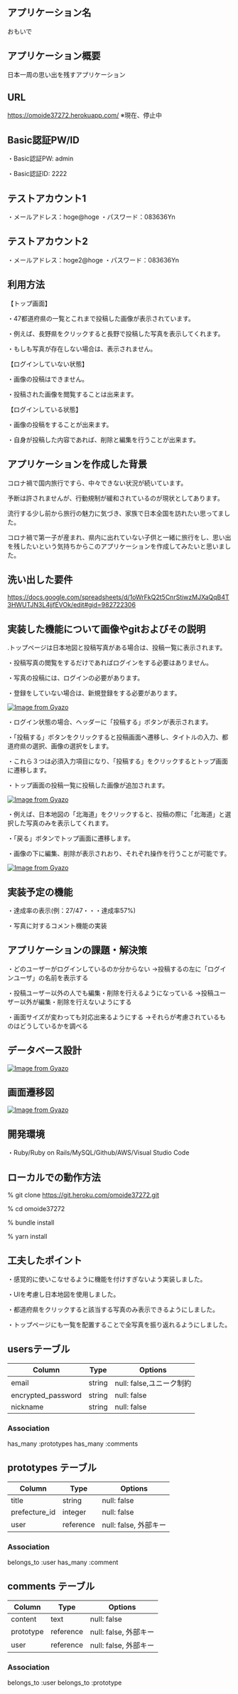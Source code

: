 ## アプリケーション名
おもいで

## アプリケーション概要
日本一周の思い出を残すアプリケーション

## URL
https://omoide37272.herokuapp.com/
※現在、停止中

## Basic認証PW/ID
・Basic認証PW: admin

・Basic認証ID: 2222

## テストアカウント1
・メールアドレス：hoge@hoge
・パスワード：083636Yn

## テストアカウント2
・メールアドレス：hoge2@hoge
・パスワード：083636Yn

## 利用方法
【トップ画面】

・47都道府県の一覧とこれまで投稿した画像が表示されています。

・例えば、長野県をクリックすると長野で投稿した写真を表示してくれます。

・もしも写真が存在しない場合は、表示されません。

【ログインしていない状態】

・画像の投稿はできません。

・投稿された画像を閲覧することは出来ます。

【ログインしている状態】

・画像の投稿をすることが出来ます。

・自身が投稿した内容であれば、削除と編集を行うことが出来ます。

## アプリケーションを作成した背景
コロナ禍で国内旅行ですら、中々できない状況が続いています。

予断は許されませんが、行動規制が緩和されているのが現状としてあります。

流行する少し前から旅行の魅力に気づき、家族で日本全国を訪れたい思ってました。

コロナ禍で第一子が産まれ、県内に出れていない子供と一緒に旅行をし、思い出を残したいという気持ちからこのアプリケーションを作成してみたいと思いました。

## 洗い出した要件
https://docs.google.com/spreadsheets/d/1oWrFkQ2t5CnrStiwzMJXaQqB4T3HWUTJN3L4jjfEVOk/edit#gid=982722306

## 実装した機能について画像やgitおよびその説明
.トップページは日本地図と投稿写真がある場合は、投稿一覧に表示されます。

・投稿写真の閲覧をするだけであればログインをする必要はありません。

・写真の投稿には、ログインの必要があります。

・登録をしていない場合は、新規登録をする必要があります。

[![Image from Gyazo](https://i.gyazo.com/d8f668345153b51b59de3ce53578962a.png)](https://gyazo.com/d8f668345153b51b59de3ce53578962a)


・ログイン状態の場合、ヘッダーに「投稿する」ボタンが表示されます。

・「投稿する」ボタンをクリックすると投稿画面へ遷移し、タイトルの入力、都道府県の選択、画像の選択をします。

・これら３つは必須入力項目になり、「投稿する」をクリックするとトップ画面に遷移します。

・トップ画面の投稿一覧に投稿した画像が追加されます。

[![Image from Gyazo](https://i.gyazo.com/d33e42cab7841eab5ec77a6165903d4f.png)](https://gyazo.com/d33e42cab7841eab5ec77a6165903d4f)

・例えば、日本地図の「北海道」をクリックすると、投稿の際に「北海道」と選択した写真のみを表示してくれます。

・「戻る」ボタンでトップ画面に遷移します。

・画像の下に編集、削除が表示されおり、それぞれ操作を行うことが可能です。

[![Image from Gyazo](https://i.gyazo.com/55d2d2886345846314c9f2bcd91461c4.png)](https://gyazo.com/55d2d2886345846314c9f2bcd91461c4)


## 実装予定の機能

・達成率の表示(例：27/47・・・達成率57%)

・写真に対するコメント機能の実装

## アプリケーションの課題・解決策

・どのユーザーがログインしているのか分からない
→投稿するの左に「ログインユーザ」の名前を表示する

・投稿ユーザー以外の人でも編集・削除を行えるようになっている
→投稿ユーザー以外が編集・削除を行えないようにする

・画面サイズが変わっても対応出来るようにする
→それらが考慮されているものはどうしているかを調べる

## データベース設計
[![Image from Gyazo](https://i.gyazo.com/aa1a59e66eb3b7834ce3c1bace6aaeb8.png)](https://gyazo.com/aa1a59e66eb3b7834ce3c1bace6aaeb8)

## 画面遷移図
[![Image from Gyazo](https://i.gyazo.com/5ca511c69e87a422457cb627ab563473.png)](https://gyazo.com/5ca511c69e87a422457cb627ab563473)

## 開発環境
・Ruby/Ruby on Rails/MySQL/Github/AWS/Visual Studio Code

## ローカルでの動作方法
% git clone https://git.heroku.com/omoide37272.git

% cd omoide37272

% bundle install

% yarn install

## 工夫したポイント
・感覚的に使いこなせるように機能を付けすぎないよう実装しました。

・UIを考慮し日本地図を使用しました。

・都道府県をクリックすると該当する写真のみ表示できるようにしました。

・トップページにも一覧を配置することで全写真を振り返れるようにしました。

## usersテーブル
| Column             | Type   | Options                |
| ------------------ | ------ | -----------            |
| email              | string | null: false,ユニーク制約 |
| encrypted_password | string | null: false            |
| nickname           | string | null: false            |
### Association
has_many :prototypes
has_many :comments

## prototypes テーブル
| Column        | Type      | Options     |
| ------        | ------    | ----------- |
| title         | string    | null: false |
| prefecture_id | integer   | null: false |
| user          | reference | null: false, 外部キー|
### Association
belongs_to :user
has_many :comment 

## comments テーブル
| Column       | Type      | Options     |
| ------       | ------    | ----------- |
| content      | text      | null: false |
| prototype    | reference | null: false, 外部キー|
| user         | reference | null: false, 外部キー|
### Association
belongs_to :user
belongs_to :prototype

